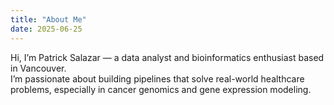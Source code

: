 ```yaml
---
title: "About Me"
date: 2025-06-25
---
```


Hi, I’m Patrick Salazar — a data analyst and bioinformatics enthusiast based in Vancouver.  
I’m passionate about building pipelines that solve real-world healthcare problems, especially in cancer genomics and gene expression modeling.
